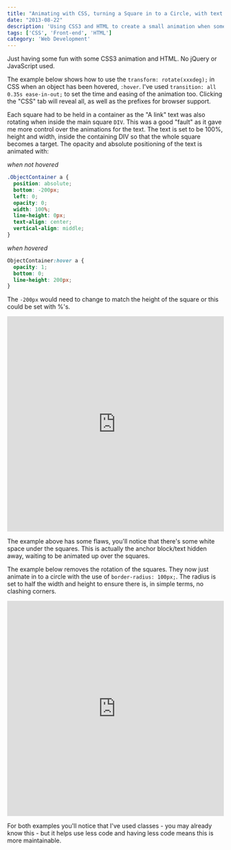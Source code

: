 ```yaml
---
title: "Animating with CSS, turning a Square in to a Circle, with text."
date: "2013-08-22"
description: 'Using CSS3 and HTML to create a small animation when something is hovered'
tags: ['CSS', 'Front-end', 'HTML']
category: 'Web Development'
---
```


Just having some fun with some CSS3 animation and HTML. No jQuery or JavaScript used.

The example below shows how to use the `transform: rotate(xxxdeg);` in CSS when an object has been hovered, `:hover`. I've used `transition: all 0.35s ease-in-out;` to set the time and easing of the animation too. Clicking the "CSS" tab will reveal all, as well as the prefixes for browser support.

Each square had to be held in a container as the "A link" text was also rotating when inside the main square `DIV`. This was a good "fault" as it gave me more control over the animations for the text. The text is set to be 100%, height and width, inside the containing DIV so that the whole square becomes a target. The opacity and absolute positioning of the text is animated with:

_when not hovered_ 
```css
.ObjectContainer a {
  position: absolute;
  bottom: -200px;
  left: 0;
  opacity: 0;
  width: 100%;
  line-height: 0px;
  text-align: center;
  vertical-align: middle;
}
```

_when hovered_ 
```css
ObjectContainer:hover a {
  opacity: 1;
  bottom: 0;
  line-height: 200px;
}
```

The `-200px` would need to change to match the height of the square or this could be set with %'s.

<iframe width="100%" height="500" src="https://jsfiddle.net/scriptedpixels/LRUNx/3/embedded/result,html,css" allowfullscreen="allowfullscreen" frameborder="0"></iframe>

The example above has some flaws, you'll notice that there's some white space under the squares. This is actually the anchor block/text hidden away, waiting to be animated up over the squares.

The example below removes the rotation of the squares. They now just animate in to a circle with the use of `border-radius: 100px;`. The radius is set to half the width and height to ensure there is, in simple terms, no clashing corners.

<iframe width="100%" height="500" src="https://jsfiddle.net/scriptedpixels/LRUNx/2/embedded/result,html,css" allowfullscreen="allowfullscreen" frameborder="0"></iframe>

For both examples you'll notice that I've used classes - you may already know this - but it helps use less code and having less code means this is more maintainable.
